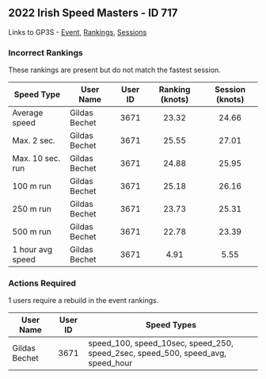## 2022 Irish Speed Masters - ID 717

Links to GP3S - [Event](https://www.gps-speedsurfing.com/default.aspx?mnu=event&val=717), [Rankings](https://www.gps-speedsurfing.com/default.aspx?mnu=eventranking&val=717), [Sessions](https://www.gps-speedsurfing.com/default.aspx?mnu=eventsessions&val=717)

### Incorrect Rankings

These rankings are present but do not match the fastest session.

| Speed Type | User Name | User ID | Ranking (knots) | Session (knots) |
| ---------- | --------- | :-----: | :-------------: | :-------------: |
| Average speed | Gildas Bechet | 3671 | 23.32 | 24.66 |
| Max. 2 sec. | Gildas Bechet | 3671 | 25.55 | 27.01 |
| Max. 10 sec. run | Gildas Bechet | 3671 | 24.88 | 25.95 |
| 100 m run | Gildas Bechet | 3671 | 25.18 | 26.16 |
| 250 m run | Gildas Bechet | 3671 | 23.73 | 25.31 |
| 500 m run | Gildas Bechet | 3671 | 22.78 | 23.39 |
| 1 hour avg speed | Gildas Bechet | 3671 | 4.91 | 5.55 |

### Actions Required

1 users require a rebuild in the event rankings.

| User Name | User ID | Speed Types |
| --------- | :-----: | ----------- |
| Gildas Bechet | 3671 | speed_100, speed_10sec, speed_250, speed_2sec, speed_500, speed_avg, speed_hour |

